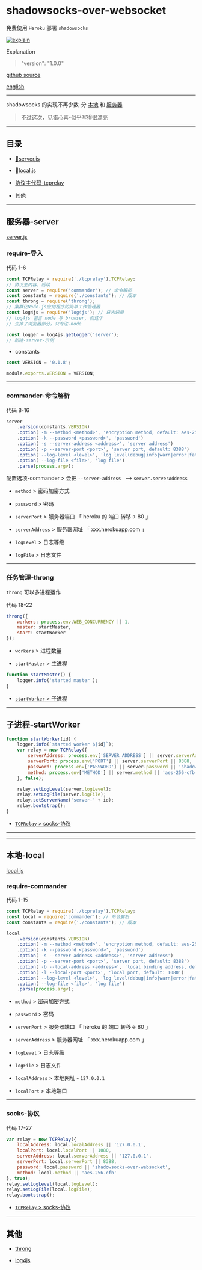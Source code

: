 # shadowsocks-over-websocket

免费使用 `Heroku` 部署 `shadowsocks`

[![explain](http://llever.com/explain.svg)](https://github.com/chinanf-boy/Source-Explain)
    
Explanation

> "version": "1.0.0"

[github source](https://github.com/VincentChanX/shadowsocks-over-websocket)

~~[english](./README.en.md)~~

---

shadowsocks 的实现不再少数-分 [本地](./shadowsocks-over-websocket/local.js) 和 [服务器](./shadowsocks-over-websocket/server.js)

> 不过这次，见猎心喜-似乎写得很漂亮

---

## 目录

- [👨server.js](#服务器-server)

- [👧local.js](#本地-local)

- [协议主代码-tcprelay](./tcprelay.readme.md)

- [其他](#其他)

---

## 服务器-server

[server.js](./shadowsocks-over-websocket/server.js)

### require-导入

代码 1-6

``` js
const TCPRelay = require('./tcprelay').TCPRelay; 
// 协议主内容，后续
const server = require('commander'); // 命令解析
const constants = require('./constants'); // 版本
const throng = require('throng'); 
// 集群化Node.js应用程序的简单工作管理器 
const log4js = require('log4js'); // 日志记录
// log4js 包含 node 与 browser, 而这个
// 去掉了浏览器部分，只专注-node

const logger = log4js.getLogger('server');
// 新建-server-示例
```

- constants

``` js
const VERSION = '0.1.8';

module.exports.VERSION = VERSION;
```

---

### commander-命令解析

代码 8-16

``` js
server
    .version(constants.VERSION)
    .option('-m --method <method>', 'encryption method, default: aes-256-cfb')
    .option('-k --password <password>', 'password')
    .option('-s --server-address <address>', 'server address')
    .option('-p --server-port <port>', 'server port, default: 8388')
    .option('--log-level <level>', 'log level(debug|info|warn|error|fatal)', /^(debug|info|warn|error|fatal)$/i, 'info')
    .option('--log-file <file>', 'log file')
    .parse(process.argv);
```

配置选项-commander > 会把 `--server-address ` --> `server.serverAddress`

- `method` > 密码加密方式

- `password` > 密码

- `serverPort` > 服务器端口 「 heroku 的 端口 转移-> 80 」

- `serverAddress` > 服务器网址 「 xxx.herokuapp.com 」

- `logLevel` > 日志等级

- `logFile` > 日志文件

---

### 任务管理-throng

`throng` 可以多进程运作

代码 18-22

``` js
throng({
    workers: process.env.WEB_CONCURRENCY || 1,
    master: startMaster,
    start: startWorker
});
```

- `workers` > 进程数量

- `startMaster` > 主进程 

``` js
function startMaster() {
    logger.info('started master');
}
```

- [`startWorker` > 子进程](#子进程-startWorker)

---

## 子进程-startWorker

``` js
function startWorker(id) {
    logger.info(`started worker ${id}`);
    var relay = new TCPRelay({
        serverAddress: process.env['SERVER_ADDRESS'] || server.serverAddress || '127.0.0.1',
        serverPort: process.env['PORT'] || server.serverPort || 8388,
        password: process.env['PASSWORD'] || server.password || 'shadowsocks-over-websocket',
        method: process.env['METHOD'] || server.method || 'aes-256-cfb'
    }, false);

    relay.setLogLevel(server.logLevel);
    relay.setLogFile(server.logFile);
    relay.setServerName('server-' + id);
    relay.bootstrap();
}
```

- [`TCPRelay` > socks-协议](./tcprelay.readmd.md)

---


---

## 本地-local

[local.js](./shadowsocks-over-websocket/local.js)

### require-commander

代码 1-15

``` js
const TCPRelay = require('./tcprelay').TCPRelay;
const local = require('commander'); // 命令解析
const constants = require('./constants'); // 版本

local
    .version(constants.VERSION)
    .option('-m --method <method>', 'encryption method, default: aes-256-cfb')
    .option('-k --password <password>', 'password')
    .option('-s --server-address <address>', 'server address')
    .option('-p --server-port <port>', 'server port, default: 8388')
    .option('-b --local-address <address>', 'local binding address, default: 127.0.0.1')
    .option('-l --local-port <port>', 'local port, default: 1080')
    .option('--log-level <level>', 'log level(debug|info|warn|error|fatal)', /^(debug|info|warn|error|fatal)$/i, 'info')
    .option('--log-file <file>', 'log file')
    .parse(process.argv);
```


- `method` > 密码加密方式

- `password` > 密码

- `serverPort` > 服务器端口 「 heroku 的 端口 转移-> 80 」

- `serverAddress` > 服务器网址 「 xxx.herokuapp.com 」

- `logLevel` > 日志等级

- `logFile` > 日志文件

- `localAddress` > 本地网址 - `127.0.0.1`

- `localPort` > 本地端口

---

### socks-协议

代码 17-27

``` js
var relay = new TCPRelay({
    localAddress: local.localAddress || '127.0.0.1',
    localPort: local.localPort || 1080,
    serverAddress: local.serverAddress || '127.0.0.1',
    serverPort: local.serverPort || 8388,
    password: local.password || 'shadowsocks-over-websocket',
    method: local.method || 'aes-256-cfb'
}, true);
relay.setLogLevel(local.logLevel);
relay.setLogFile(local.logFile);
relay.bootstrap();
```

- [`TCPRelay` > socks-协议](./tcprelay.readmd.md)

---

## 其他

- [throng](https://github.com/hunterloftis/throng)

- [log4js](https://github.com/log4js-node/log4js-node)
